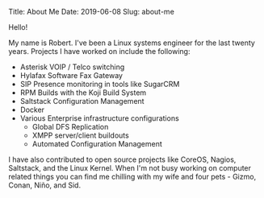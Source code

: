 Title: About Me
Date: 2019-06-08
Slug: about-me

Hello!  

My name is Robert.  I've been a Linux systems engineer for the last twenty years.  Projects I have worked on include the following:

* Asterisk VOIP / Telco switching
* Hylafax Software Fax Gateway
* SIP Presence monitoring in tools like SugarCRM
* RPM Builds with the Koji Build System
* Saltstack Configuration Management
* Docker 
* Various Enterprise infrastructure configurations
    - Global DFS Replication
    - XMPP server/client buildouts
    - Automated Configuration Management 

I have also contributed to open source projects like CoreOS, Nagios, Saltstack, and the Linux Kernel.  When I'm not busy working on computer related things you can find me chilling with my wife and four pets - Gizmo, Conan, Niño, and Sid.

